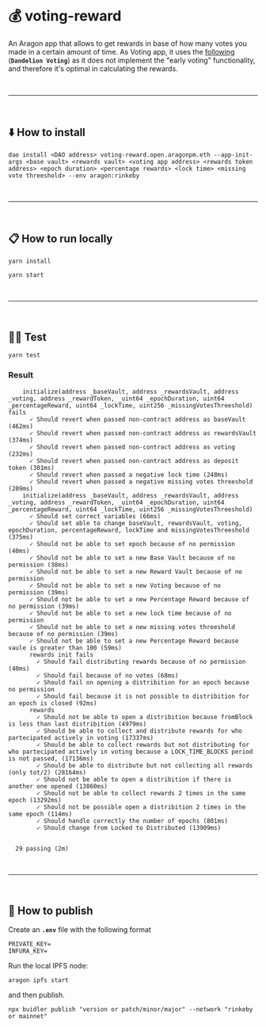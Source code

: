 # :moneybag: voting-reward

An Aragon app that allows to get rewards in base of how many votes you made in a certain amount of time.
As Voting app, it uses the [following](https://github.com/1Hive/dandelion-voting-app) (__`Dandelion Voting`__) as it does not implement the "early voting" functionality, and therefore it's optimal in calculating the rewards.


&nbsp;

***

&nbsp;

## :arrow_down: How to install

```
dao install <DAO address> voting-reward.open.aragonpm.eth --app-init-args <base vault> <rewards vault> <voting app address> <rewards token address> <epoch duration> <percentage rewards> <lock time> <missing vote threeshold> --env aragon:rinkeby
```

&nbsp;

***

&nbsp;

## :clipboard: How to run locally

```
yarn install
```

```
yarn start
```

&nbsp;

***

&nbsp;

## :guardsman: Test

```
yarn test
```

### Result

```
    initialize(address _baseVault, address _rewardsVault, address _voting, address _rewardToken, _uint64 _epochDuration, uint64 _percentageReward, uint64 _lockTime, uint256 _missingVotesThreeshold) fails
      ✓ Should revert when passed non-contract address as baseVault (462ms)
      ✓ Should revert when passed non-contract address as rewardsVault (374ms)
      ✓ Should revert when passed non-contract address as voting (232ms)
      ✓ Should revert when passed non-contract address as deposit token (301ms)
      ✓ Should revert when passed a negative lock time (248ms)
      ✓ Should revert when passed a negative missing votes threeshold (209ms)
    initialize(address _baseVault, address _rewardsVault, address _voting, address _rewardToken, _uint64 _epochDuration, uint64 _percentageReward, uint64 _lockTime, uint256 _missingVotesThreeshold)
      ✓ Should set correct variables (66ms)
      ✓ Should set able to change baseVault, rewardsVault, voting, epochDuration, percentageReward, lockTime and missingVotesThreeshold (375ms)
      ✓ Should not be able to set epoch because of no permission (40ms)
      ✓ Should not be able to set a new Base Vault because of no permission (38ms)
      ✓ Should not be able to set a new Reward Vault because of no permission
      ✓ Should not be able to set a new Voting because of no permission (39ms)
      ✓ Should not be able to set a new Percentage Reward because of no permission (39ms)
      ✓ Should not be able to set a new lock time because of no permission
      ✓ Should not be able to set a new missing votes threeshold because of no permission (39ms)
      ✓ Should not be able to set a new Percentage Reward because vaule is greater than 100 (59ms)
      rewards init fails
        ✓ Should fail distributing rewards because of no permission (40ms)
        ✓ Should fail because of no votes (68ms)
        ✓ Should fail on opening a distribition for an epoch because no permission
        ✓ Should fail because it is not possible to distribition for an epoch is closed (92ms)
      rewards
        ✓ Should not be able to open a distribition because fromBlock is less than last distribition (4979ms)
        ✓ Should be able to collect and distribute rewards for who partecipated actively in voting (17337ms)
        ✓ Should be able to collect rewards but not distributing for who partecipated actively in voting because a LOCK_TIME_BLOCKS period is not passed, (17136ms)
        ✓ Should be able to distribute but not collecting all rewards (only tot/2) (28164ms)
        ✓ Should not be able to open a distribition if there is another one opened (13860ms)
        ✓ Should not be able to collect rewards 2 times in the same epoch (13292ms)
        ✓ Should not be possible open a distribition 2 times in the same epoch (114ms)
        ✓ Should handle correctly the number of epochs (801ms)
        ✓ Should change from Locked to Distributed (13909ms)


  29 passing (2m)
```

&nbsp;

***

&nbsp;

## :rocket: How to publish

Create an __`.env`__ file with the following format

```
PRIVATE_KEY=
INFURA_KEY=
```

Run the local IPFS node:

```
aragon ipfs start
```

and then publish.

```
npx buidler publish "version or patch/minor/major" --network "rinkeby or mainnet"
```
